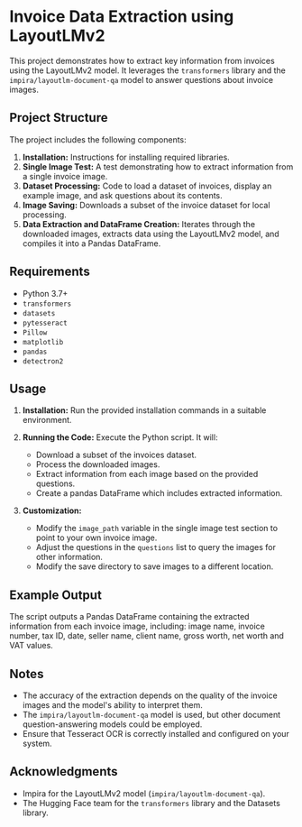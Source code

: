 
# Invoice Data Extraction using LayoutLMv2

This project demonstrates how to extract key information from invoices using the LayoutLMv2 model.  It leverages the `transformers` library and the `impira/layoutlm-document-qa` model to answer questions about invoice images.

## Project Structure

The project includes the following components:

1. **Installation:** Instructions for installing required libraries.
2. **Single Image Test:**  A test demonstrating how to extract information from a single invoice image.
3. **Dataset Processing:**  Code to load a dataset of invoices, display an example image, and ask questions about its contents.
4. **Image Saving:** Downloads a subset of the invoice dataset for local processing.
5. **Data Extraction and DataFrame Creation:**  Iterates through the downloaded images, extracts data using the LayoutLMv2 model, and compiles it into a Pandas DataFrame.


## Requirements

* Python 3.7+
* `transformers`
* `datasets`
* `pytesseract`
* `Pillow`
* `matplotlib`
* `pandas`
* `detectron2`


## Usage

1.  **Installation:**  Run the provided installation commands in a suitable environment.

2. **Running the Code:** Execute the Python script. It will:

    * Download a subset of the invoices dataset.
    * Process the downloaded images.
    * Extract information from each image based on the provided questions.
    * Create a pandas DataFrame which includes extracted information.

3. **Customization:**

    * Modify the `image_path` variable in the single image test section to point to your own invoice image.
    * Adjust the questions in the `questions` list to query the images for other information.
    * Modify the save directory to save images to a different location.

## Example Output

The script outputs a Pandas DataFrame containing the extracted information from each invoice image, including: image name, invoice number, tax ID, date, seller name, client name, gross worth, net worth and VAT values.



## Notes

* The accuracy of the extraction depends on the quality of the invoice images and the model's ability to interpret them.
* The `impira/layoutlm-document-qa` model is used, but other document question-answering models could be employed.
* Ensure that Tesseract OCR is correctly installed and configured on your system.

## Acknowledgments
* Impira for the LayoutLMv2 model (`impira/layoutlm-document-qa`).
* The Hugging Face team for the `transformers` library and the Datasets library.
